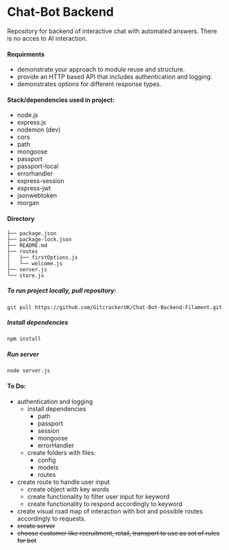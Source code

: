 # Chat-Bot Backend

Repository for backend of interactive chat with automated answers. There is no acces to AI interaction.

#### Requirments

-   demonstrate your approach to module reuse and structure.
-   provide an HTTP based API that includes authentication and logging.
-   demonstrates options for different response types.

#### Stack/dependencies used in project:

-   node.js
-   express.js
-   nodemon (dev)
-   cors
-   path
-   mongoose
-   passport
-   passport-local
-   errorhandler
-   express-session
-   express-jwt
-   jsonwebtoken
-   morgan

#### Directory

```
├── package.json
├── package-lock.json
├── README.md
├── routes
│   ├── firstOptions.js
│   └── welcome.js
├── server.js
└── store.js
```

##### To run project locally, pull repository:

```
git pull https://github.com/GitcrackerUK/Chat-Bot-Backend-Filament.git
```

##### Install dependencies

```
npm install
```

##### Run server

```
node server.js
```

#### To Do:

-   authentication and logging
    -   install dependencies
        -   path
        -   passport
        -   session
        -   mongoose
        -   errorHandler
    -   create folders with files:
        -   config
        -   models
        -   routes
-   create route to handle user input
    -   create object with key words
    -   create functionality to filter user input for keyword
    -   create functionality to respond accordingly to keyword
-   create visual road map of interaction with bot and possible routes accordingly to requests.
-   <s> create server</s>
-   <s>choose customer like recruitment, retail, transport to use as set of rules for bot</s>
